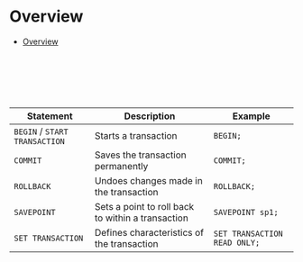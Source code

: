 # Overview

- [Overview](#overview)

&nbsp;

&nbsp;

&nbsp;

| Statement                     | Description                                       | Example                      |
| ----------------------------- | ------------------------------------------------- | ---------------------------- |
| `BEGIN` / `START TRANSACTION` | Starts a transaction                              | `BEGIN;`                     |
| `COMMIT`                      | Saves the transaction permanently                 | `COMMIT;`                    |
| `ROLLBACK`                    | Undoes changes made in the transaction            | `ROLLBACK;`                  |
| `SAVEPOINT`                   | Sets a point to roll back to within a transaction | `SAVEPOINT sp1;`             |
| `SET TRANSACTION`             | Defines characteristics of the transaction        | `SET TRANSACTION READ ONLY;` |
